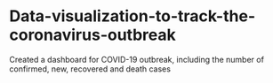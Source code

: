 # Data-visualization-to-track-the-coronavirus-outbreak
Created a dashboard for COVID-19 outbreak, including the number of confirmed, new, recovered and death cases
